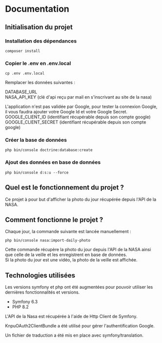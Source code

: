 # Documentation

## Initialisation du projet

### Installation des dépendances

    composer install

### Copier le .env en .env.local

    cp .env .env.local

Remplacer les données suivantes :  

DATABASE_URL     
NASA_API_KEY (clé d'api reçu par mail en s'inscrivant au site de la nasa)

L'application n'est pas validée par Google, pour tester la connexion Google, il vous faudra ajouter votre Google Id et votre Google Secret.    
GOOGLE_CLIENT_ID (identifiant récupérable depuis son compte google)    
GOOGLE_CLIENT_SECRET (identifiant récupérable depuis son compte google)

### Créer la base de données

    php bin/console doctrine:database:create

### Ajout des données en base de données

    php bin/console d:s:u --force

## Quel est le fonctionnement du projet ? 

Ce projet à pour but d'afficher la photo du jour récupérée depuis l'API de la NASA.

## Comment fonctionne le projet ?

Chaque jour, la commande suivante est lancée manuellement :

    php bin/console nasa:import-daily-photo

Cette commande récupère la photo du jour depuis l'API de la NASA ainsi que celle de la veille et les enregistrent en base de données.    
Si la photo du jour est une vidéo, la photo de la veille est affichée.

## Technologies utilisées

Les versions symfony et php ont été augmentées pour pouvoir utiliser les dernières fonctionnalités et versions.
* Symfony 6.3
* PHP 8.2

L'API de la Nasa est récupérée à l'aide de Http Client de Symfony.

KnpuOAuth2ClientBundle a été utilisé pour gérer l'authentification Google.

Un fichier de traduction a été mis en place avec symfony/translation.